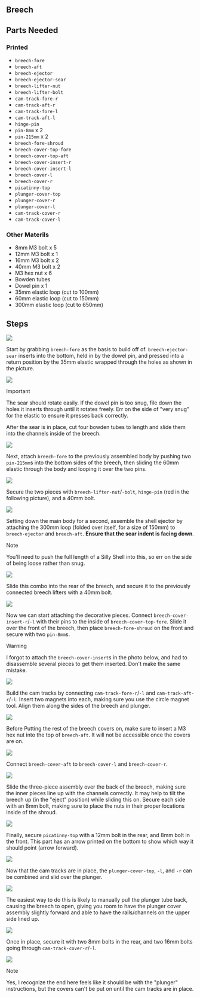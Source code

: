 ## Breech

## Parts Needed

### Printed

* `breech-fore`
* `breech-aft`
* `breech-ejector`
* `breech-ejector-sear`
* `breech-lifter-nut`
* `breech-lifter-bolt`
* `cam-track-fore-r`
* `cam-track-aft-r`
* `cam-track-fore-l`
* `cam-track-aft-l`
* `hinge-pin`
* `pin-8mm` x 2
* `pin-215mm` x 2
* `breech-fore-shroud`
* `breech-cover-top-fore`
* `breech-cover-top-aft`
* `breech-cover-insert-r`
* `breech-cover-insert-l`
* `breech-cover-l`
* `breech-cover-r`
* `picatinny-top`
* `plunger-cover-top`
* `plunger-cover-r`
* `plunger-cover-l`
* `cam-track-cover-r`
* `cam-track-cover-l`

### Other Materils

* 8mm M3 bolt x 5
* 12mm M3 bolt x 1
* 16mm M3 bolt x 2
* 40mm M3 bolt x 2
* M3 hex nut x 6
* Bowden tubes
* Dowel pin x 1
* 35mm elastic loop (cut to 100mm)
* 60mm elastic loop (cut to 150mm)
* 300mm elastic loop (cut to 650mm)

## Steps

![](../img/04/00.jpg)

Start by grabbing `breech-fore` as the basis to build off of. `breech-ejector-sear` inserts into the bottom, held in by the dowel pin, and pressed into a return position by the 35mm elastic wrapped through the holes as shown in the picture.

![](../img/04/01.jpg)

> [!IMPORTANT]
> The sear should rotate easily. If the dowel pin is too snug, file down the holes it inserts through until it rotates freely. Err on the side of "very snug" for the elastic to ensure it presses back correctly.

After the sear is in place, cut four bowden tubes to length and slide them into the channels inside of the breech.

![](../img/04/02.jpg)

Next, attach `breech-fore` to the previously assembled body by pushing two `pin-215mm`s into the bottom sides of the breech, then sliding the 60mm elastic through the body and looping it over the two pins.

![](../img/04/03.jpg)

Secure the two pieces with `breech-lifter-nut`/`-bolt`, `hinge-pin` (red in the following picture), and a 40mm bolt.

![](../img/04/04.jpg)

Setting down the main body for a second, assemble the shell ejector by attaching the 300mm loop (folded over itself, for a size of 150mm) to `breech-ejector` and `breech-aft`. **Ensure that the sear indent is facing down**.

> [!NOTE]
> You'll need to push the full length of a Silly Shell into this, so err on the side of being loose rather than snug.

![](../img/04/05.jpg)

Slide this combo into the rear of the breech, and secure it to the previously connected breech lifters with a 40mm bolt.

![](../img/04/06.jpg)

Now we can start attaching the decorative pieces. Connect `breech-cover-insert-r`/`-l` with their pins to the inside of `breech-cover-top-fore`. Slide it over the front of the breech, then place `breech-fore-shroud` on the front and secure with two `pin-8mm`s.


> [!WARNING]
> I forgot to attach the `breech-cover-insert`s in the photo below, and had to disassemble several pieces to get them inserted. Don't make the same mistake.

![](../img/04/07.jpg)

Build the cam tracks by connecting `cam-track-fore-r`/`-l` and `cam-track-aft-r`/`-l`. Insert two magnets into each, making sure you use the circle magnet tool. Align them along the sides of the breech and plunger.

![](../img/04/09.jpg)

Before Putting the rest of the breech covers on, make sure to insert a M3 hex nut into the top of `breech-aft`. It will not be accessible once the covers are on.

![](../img/04/10.jpg)

Connect `breech-cover-aft` to `breech-cover-l` and `breech-cover-r`.

![](../img/04/11.jpg)

Slide the three-piece assembly over the back of the breech, making sure the inner pieces line up with the channels correctly. It may help to tilt the breech up (in the "eject" position) while sliding this on. Secure each side with an 8mm bolt, making sure to place the nuts in their proper locations inside of the shroud.

![](../img/04/12.jpg)

Finally, secure `picatinny-top` with a 12mm bolt in the rear, and 8mm bolt in the front. This part has an arrow printed on the bottom to show which way it should point (arrow forward).

![](../img/04/13.jpg)

Now that the cam tracks are in place, the `plunger-cover-top`, `-l`, and `-r` can be combined and slid over the plunger.

![](../img/04/14.jpg)

The easiest way to do this is likely to manually pull the plunger tube back, causing the breech to open, giving you room to have the plunger cover assembly slightly forward and able to have the rails/channels on the upper side lined up.

![](../img/04/15.jpg)

Once in place, secure it with two 8mm bolts in the rear, and two 16mm bolts going through `cam-track-cover-r`/`-l`.

![](../img/04/16.jpg)

> [!NOTE]
> Yes, I recognize the end here feels like it should be with the "plunger" instructions, but the covers can't be put on until the cam tracks are in place.